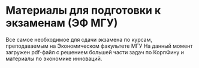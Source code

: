 # Материалы для подготовки к экзаменам (ЭФ МГУ)
Все самое необходимое для сдачи экзамена по курсам, преподаваемым на Экономическом факультете МГУ
На данный момент загружен pdf-файл с решением большей части задач по КорпФину и материалы по экономике инноваций.
